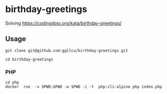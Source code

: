# birthday-greetings
Solving https://codingdojo.org/kata/birthday-greetings/

## Usage

```
git clone git@github.com:ggllcu/birthday-greetings.git
```

```
cd birthday-greetings
```

### PHP

```
cd php
docker  run  -v $PWD:$PWD -w $PWD -i -t  php:cli-alpine php index.php
```
